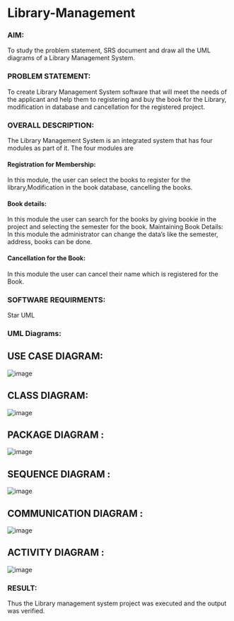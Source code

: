 # Library-Management
### AIM:
To study the problem statement, SRS document and draw all the UML diagrams of a Library Management System.
### PROBLEM STATEMENT:
To create Library Management System software that will meet the needs of the applicant
and help them to registering and buy the book for the Library, modification in database and
cancellation for the registered project.
### OVERALL DESCRIPTION:
The Library Management System is an integrated system that has four modules as part of
it. The four modules are
#### Registration for Membership:
In this module, the user can select the books to register for the library,Modification in the book
database, cancelling the books.
#### Book details:
In this module the user can search for the books by giving bookie in the project and selecting
the semester for the book.
Maintaining Book Details:
In this module the administrator can change the data’s like the semester, address, books can be
done.
#### Cancellation for the Book:
In this module the user can cancel their name which is registered for the Book.
### SOFTWARE REQUIRMENTS:
Star UML
### UML Diagrams:
## USE CASE DIAGRAM:
![image](https://github.com/user-attachments/assets/776b3d79-f8c6-4111-b2c1-187f90f0e5a0)
## CLASS DIAGRAM:
![image](https://github.com/user-attachments/assets/6b5882c6-3a6c-4aa2-ad9f-3099e3e5a6a5)
## PACKAGE DIAGRAM :
![image](https://github.com/user-attachments/assets/8907f733-45ef-415b-85c4-1ac831a76b21)
## SEQUENCE DIAGRAM :
![image](https://github.com/user-attachments/assets/fcd127d5-cb1e-4f5e-a20c-253fe0bfba0c)
## COMMUNICATION DIAGRAM :
![image](https://github.com/user-attachments/assets/e380e1de-f62b-4b20-b5ba-2aba08fca632)
## ACTIVITY DIAGRAM :
![image](https://github.com/user-attachments/assets/8a4a24cb-0f66-4bab-bcf5-7b1865481574)

### RESULT:
Thus the Library management system project was executed and the output was verified.
